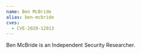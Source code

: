 ```yaml
---
name: Ben McBride
alias: ben-mcbride
cves:
  - CVE-2020-12013
---
```

Ben McBride is an Independent Security Researcher.